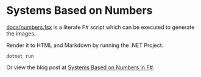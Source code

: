 # Systems Based on Numbers
[docs/numbers.fsx](docs/numbers.fsx) is a literate F# script which can be executed to generate the images.

Render it to HTML and Markdown by running the .NET Project.

    dotnet run

Or view the blog post at [Systems Based on Numbers in F#](https://isthisit.nz/posts/2022/systems-based-on-numbers-fsharp/).